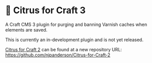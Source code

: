 🍊 Citrus for Craft 3
=====
A Craft CMS 3 plugin for purging and banning Varnish caches when elements are saved.

This is currently an in-development plugin and is not yet released.

[Citrus for Craft 2](https://github.com/njpanderson/Citrus-for-Craft-2) can be found at a new repository URL:
https://github.com/njpanderson/Citrus-for-Craft-2